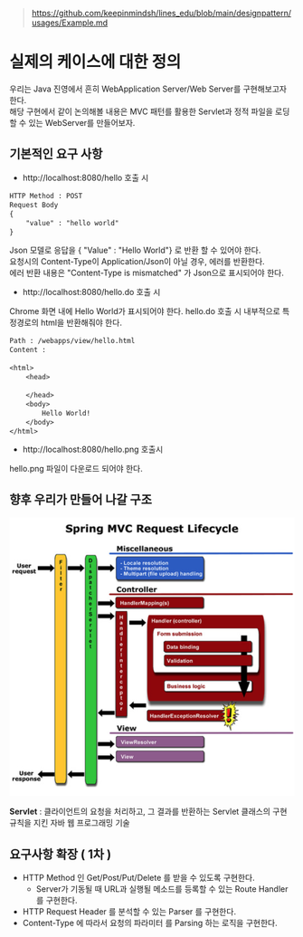> https://github.com/keepinmindsh/lines_edu/blob/main/designpattern/usages/Example.md

# 실제의 케이스에 대한 정의 

우리는 Java 진영에서 흔히 WebApplication Server/Web Server를 구현해보고자 한다.   
해당 구현에서 같이 논의해볼 내용은 MVC 패턴를 활용한 Servlet과 정적 파일을 로딩할 수 있는 WebServer를 만들어보자. 

## 기본적인 요구 사항 

- http://localhost:8080/hello 호출 시

```
HTTP Method : POST   
Request Body   
{  
    "value" : "hello world"  
}
```

Json 모델로 응답을 { "Value" : "Hello World"} 로 반환 할 수 있어야 한다.  
요청시의 Content-Type이 Application/Json이 아닐 경우, 에러를 반환한다.   
에러 반환 내용은 "Content-Type is mismatched" 가 Json으로 표시되어야 한다.   

- http://localhost:8080/hello.do 호출 시 

Chrome 화면 내에 Hello World가 표시되어야 한다. hello.do 호출 시 내부적으로 특정경로의 html을 반환해줘야 한다.   

```
Path : /webapps/view/hello.html   
Content :     

<html>
    <head>
    
    </head>
    <body>
        Hello World! 
    </body>
</html>

```

- http://localhost:8080/hello.png 호출시 

hello.png 파일이 다운로드 되어야 한다. 

## 향후 우리가 만들어 나갈 구조 

![Spring Dispatcher Servlet](https://github.com/keepinmindsh/lines_edu/blob/main/assets/spring-dispatcher-servlet.png)

**Servlet** : 클라이언트의 요청을 처리하고, 그 결과를 반환하는 Servlet 클래스의 구현 규칙을 지킨 자바 웹 프로그래밍 기술

## 요구사항 확장 ( 1차 )

- HTTP Method 인 Get/Post/Put/Delete 를 받을 수 있도록 구현한다.
  - Server가 기동될 때 URL과 실행될 메소드를 등록할 수 있는 Route Handler를 구현한다. 
- HTTP Request Header 를 분석할 수 있는 Parser 를 구현한다. 
- Content-Type 에 따라서 요청의 파라미터 를 Parsing 하는 로직을 구현한다. 